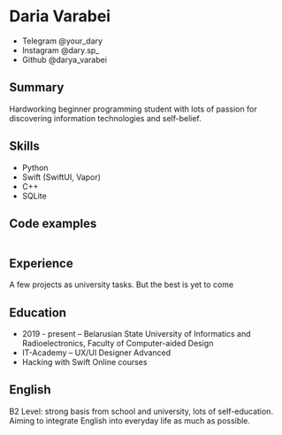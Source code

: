 # Daria Varabei

- Telegram @your_dary
- Instagram @dary.sp_
- Github @darya_varabei
## Summary

Hardworking beginner programming student with lots of passion for discovering information technologies and self-belief. 

## Skills

- Python 
- Swift (SwiftUI, Vapor)
- C++
- SQLite

## Code examples
```

```

## Experience

A few projects as university tasks. But the best is yet to come

## Education

- 2019 - present – Belarusian State University of Informatics and Radioelectronics, Faculty of Computer-aided Design
- IT-Academy – UX/UI Designer Advanced
- Hacking with Swift Online courses

## English

B2 Level: strong basis from school and university, lots of self-education. Aiming to integrate English into everyday life as much as possible. 
